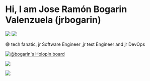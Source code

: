 
# Hi, I am Jose Ramón Bogarin Valenzuela (jrbogarin)
[![](https://vistr.dev/badge?repo=bogarin.bogarin&corners=square)](https://github.com/Elfocrash/vistr.dev)
[![](https://img.shields.io/badge/-@bogarin-%23181717?style=flat-square&logo=github)](https://github.com/bogarin)

😄 tech fanatic, jr Software Engineer ,jr test Engineer and jr DevOps

[![@bogarin's Holopin board](https://holopin.me/bogarin)](https://holopin.io/@bogarin)

[![](https://github-readme-stats.vercel.app/api?username=bogarin&show_icons=true&theme=radical)](https://github.com/anuraghazra/github-readme-stats) 

[![](https://github-readme-stats.vercel.app/api/top-langs/?username=bogarin&theme=radical)](https://github.com/anuraghazra/github-readme-stats)
<!--
**bogarin/bogarin** is a ✨ _special_ ✨ repository because its `README.md` (this file) appears on your GitHub profile.

Here are some ideas to get you started:

- 🔭 I’m currently working on ...
- 🌱 I’m currently learning ...
- 👯 I’m looking to collaborate on ...
- 🤔 I’m looking for help with ...
- 💬 Ask me about ...
- 📫 How to reach me: ...
- 😄 Pronouns: ...
- ⚡ Fun fact: ...
-->
